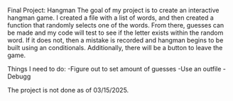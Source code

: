 Final Project: Hangman
The goal of my project is to create an interactive hangman game. I created a file with a list of words, and then created a function that randomly selects one of the words. From there, guesses can be made and my code will test to see if the letter exists within the random word. If it does not, then a mistake is recorded and hangman begins to be built using an conditionals. Additionally, there will be a button to leave the game. 

Things I need to do:
-Figure out to set amount of guesses
-Use an outfile
-Debugg


The project is not done as of 03/15/2025.

